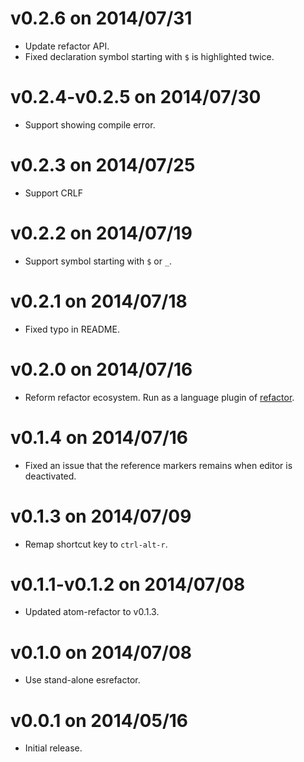 # v0.2.6 on 2014/07/31

* Update refactor API.
* Fixed declaration symbol starting with `$` is highlighted twice.

# v0.2.4-v0.2.5 on 2014/07/30

* Support showing compile error.

# v0.2.3 on 2014/07/25

* Support CRLF

# v0.2.2 on 2014/07/19

* Support symbol starting with `$` or `_`.

# v0.2.1 on 2014/07/18

* Fixed typo in README.

# v0.2.0 on 2014/07/16

* Reform refactor ecosystem. Run as a language plugin of [refactor](https://atom.io/packages/refactor).

# v0.1.4 on 2014/07/16

* Fixed an issue that the reference markers remains when editor is deactivated.

# v0.1.3 on 2014/07/09

* Remap shortcut key to `ctrl-alt-r`.

# v0.1.1-v0.1.2 on 2014/07/08

* Updated atom-refactor to v0.1.3.

# v0.1.0 on 2014/07/08

* Use stand-alone esrefactor.

# v0.0.1 on 2014/05/16

* Initial release.
